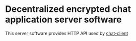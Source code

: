 # Decentralized encrypted chat application server software

This server software provides HTTP API used by [chat-client](https://github.com/brunomircevski/chat-client)
